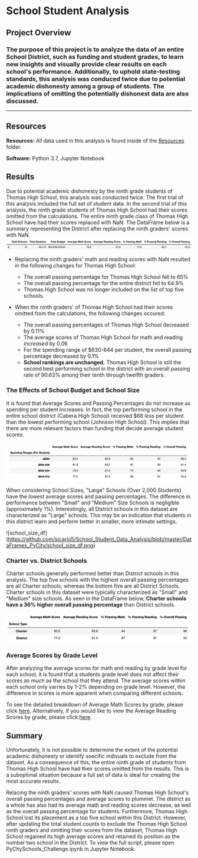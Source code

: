 # School Student Analysis

## Project Overview
### The purpose of this project is to analyze the data of an entire School District, such as funding and student grades, to learn new insights and visually provide clear results on each school's performance. Additionally, to uphold state-testing standards, this analysis was conduced twice due to potential academic dishonesty among a group of students. The implications of omitting the potentially dishonest data are also discussed.
---
## Resources
**Resources:** All data used in this analysis is found inside of the [Resources](https://github.com/sicario5/School_Student_Data_Analysis/tree/master/Resources) folder.

**Software:** Python 3.7, Jupyter Notebook

## Results
Due to potential academic dishonesty by the ninth grade students of Thomas High School, this analysis was conducted twice. The first trial of this analysis included the full set of student data. In the second trial of this analysis, the ninth grade students of Thomas High School had their scores omitted from the calculations. The entire ninth grade class of Thomas High School have had their scores replaced with NaN. The DataFrame below is a summary representing the District after replacing the ninth graders' scores with NaN.
![district_overview](https://github.com/sicario5/School_Student_Data_Analysis/blob/master/DataFrames_PyCity/district_overview.png)

- Replacing the ninth graders' math and reading scores with NaN resulted in the following changes for Thomas High School:
  - The overall passing percentage for Thomas High School fell to 65%
  - The overall passing percentage for the entire district fell to 64.9%
  - Thomas High School was no longer included on the list of top five schools.

- When the ninth graders' of Thomas High School had their scores omitted from the calculations, the following changes occured:
  - The overall passing percentages of Thomas High School decreased by 0.11%
  - The average scores of Thomas High School for math and reading *increased* by 0.06
  - For the spending range of $630-644 per student, the overall passing percentage decreased by 0.1%
  - **School rankings are unchanged.** Thomas High School is still the second best performing school in the district with an overall passing rate of 90.63% among their tenth through twelfth graders.

### The Effects of School Budget and School Size
It is found that Average Scores and Passing Percentages do not increase as spending per student increases. In fact, the top performing school in the entire school district (Cabera High School) received $68 *less* per student than the lowest performing school (Johnson High School). This implies that there are more relevant factors than funding that decide average student scores.

![school_budget_per_student_df](https://github.com/sicario5/School_Student_Data_Analysis/blob/master/DataFrames_PyCity/school_budget_per_student_df.png)


When considering School Sizes, "Large" Schools (Over 2,000 Students) have the lowest average scores and passing percentages. The difference in performance between "Small" and "Medium" Size Schools is negligible (approximately 1%). Interestingly, all District schools in this dataset are characterized as "Large" schools. This may be an indication that students in this district learn and perform better in smaller, more intimate settings.

![school_size_df] (https://github.com/sicario5/School_Student_Data_Analysis/blob/master/DataFrames_PyCity/school_size_df.png)

### Charter vs. District Schools
Charter schools generally performed better than District schools in this analysis. The top five schools with the highest overall passing percentages are all Charter schools, whereas the bottom five are all District Schools. Charter schools in this dataset were typically characterized as "Small" and "Medium" size schools. As seen in the DataFrame below, **Charter schools have a 36% higher overall passing percentage** than District schools.

![school_type_df](https://github.com/sicario5/School_Student_Data_Analysis/blob/master/DataFrames_PyCity/school_type_df.png)

### Average Scores by Grade Level
After analyzing the average scores for math and reading by grade level for each school, it is found that a students grade level does not affect their scores as much as the school that they attend. The average scores within each school only varries by 1-2% depending on grade level. However, the difference in scores is more apparent when comparing different schools. 

To see the detailed breakdown of Average Math Scores by grade, please click [here](https://github.com/sicario5/School_Student_Data_Analysis/blob/master/DataFrames_PyCity/math_scores_grade.png). Alternatively, if you would like to view the Average Reading Scores by grade, please click [here](https://github.com/sicario5/School_Student_Data_Analysis/blob/master/DataFrames_PyCity/reading_scores_grade.png).

## Summary
Unfortunately, it is not possible to determine the extent of the potential academic dishonesty or identify soecific indivuals to exclude from the dataset. As a consequence of this, the entire ninth grade of students from Thomas High School have had their scores omitted from the results. This is a suboptimal situation because a full set of data is ideal for creating the most accurate results.

Relacing the ninth graders' scores with NaN caused Thomas High School's overall passing percentages and average scores to plummet. The district as a whole has also had its average math and reading scores decrease, as well as the overall passing percentage for students. Furthermore, Thomas High School lost its placement as a top five school within this District. However, after updating the total student counts to exclude the Thomas High School ninth graders and omitting their scores from the dataset, Thomas High School regained its high average scores and retained its position as the number two school in the District. To view the full script, please open PyCitySchools_Challenge.ipynb in Jupyter Notebook.

